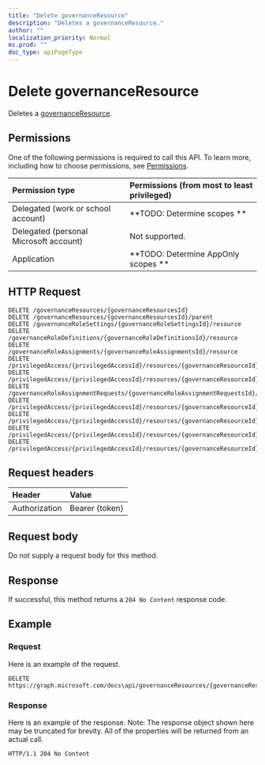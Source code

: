 ```yaml
---
title: "Delete governanceResource"
description: "Deletes a governanceResource."
author: ""
localization_priority: Normal
ms.prod: ""
doc_type: apiPageType
---
```


# Delete governanceResource

Deletes a [governanceResource](../resources/governanceresource.md).

## Permissions
One of the following permissions is required to call this API. To learn more, including how to choose permissions, see [Permissions](/concepts/permissions-reference.md).

|Permission type|Permissions (from most to least privileged)|
|:---|:---|
|Delegated (work or school account)|**TODO: Determine scopes **|
|Delegated (personal Microsoft account)|Not supported.|
|Application|**TODO: Determine AppOnly scopes **|

## HTTP Request
<!-- {
  "blockType": "ignored"
}
-->
``` http
DELETE /governanceResources/{governanceResourcesId}
DELETE /governanceResources/{governanceResourcesId}/parent
DELETE /governanceRoleSettings/{governanceRoleSettingsId}/resource
DELETE /governanceRoleDefinitions/{governanceRoleDefinitionsId}/resource
DELETE /governanceRoleAssignments/{governanceRoleAssignmentsId}/resource
DELETE /privilegedAccess/{privilegedAccessId}/resources/{governanceResourceId}
DELETE /privilegedAccess/{privilegedAccessId}/resources/{governanceResourceId}/parent
DELETE /governanceRoleAssignmentRequests/{governanceRoleAssignmentRequestsId}/resource
DELETE /privilegedAccess/{privilegedAccessId}/resources/{governanceResourceId}/roleDefinitions/{governanceRoleDefinitionId}/resource
DELETE /privilegedAccess/{privilegedAccessId}/resources/{governanceResourceId}/roleAssignments/{governanceRoleAssignmentId}/resource
DELETE /privilegedAccess/{privilegedAccessId}/resources/{governanceResourceId}/roleDefinitions/{governanceRoleDefinitionId}/roleSetting/resource
DELETE /privilegedAccess/{privilegedAccessId}/resources/{governanceResourceId}/roleAssignmentRequests/{governanceRoleAssignmentRequestId}/resource
```

## Request headers
|Header|Value|
|:---|:---|
|Authorization|Bearer {token}|

## Request body
Do not supply a request body for this method.

## Response
If successful, this method returns a `204 No Content` response code.

## Example

### Request
Here is an example of the request.
<!-- {
  "blockType": "request",
  "name": "delete_governanceresource"
}
-->
``` http
DELETE https://graph.microsoft.com/docs\api/governanceResources/{governanceResourcesId}
```

### Response
Here is an example of the response. Note: The response object shown here may be truncated for brevity. All of the properties will be returned from an actual call.
<!-- {
  "blockType": "response",
  "truncated": true
}
-->
``` http
HTTP/1.1 204 No Content
```

